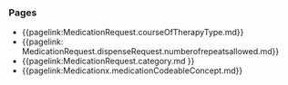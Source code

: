 ### Pages

- {{pagelink:MedicationRequest.courseOfTherapyType.md}}
- {{pagelink: MedicationRequest.dispenseRequest.numberofrepeatsallowed.md}}
- {{pagelink:MedicationRequest.category.md }}
- {{pagelink:Medicationx.medicationCodeableConcept.md}}

